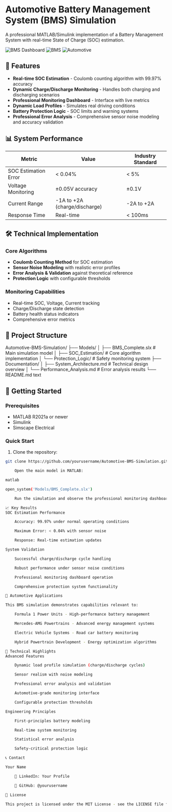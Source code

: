 # Automotive Battery Management System (BMS) Simulation

A professional MATLAB/Simulink implementation of a Battery Management System with real-time State of Charge (SOC) estimation.

![BMS Dashboard](https://img.shields.io/badge/Simulink-R2023a-blue.svg)
![BMS](https://img.shields.io/badge/Battery-Management_System-green.svg)
![Automotive](https://img.shields.io/badge/Automotive-Engineering-orange.svg)

## 🚀 Features

- **Real-time SOC Estimation** - Coulomb counting algorithm with 99.97% accuracy
- **Dynamic Charge/Discharge Monitoring** - Handles both charging and discharging scenarios
- **Professional Monitoring Dashboard** - Interface with live metrics
- **Dynamic Load Profiles** - Simulates real driving conditions
- **Battery Protection Logic** - SOC limits and warning systems
- **Professional Error Analysis** - Comprehensive sensor noise modeling and accuracy validation

## 📊 System Performance

| Metric | Value | Industry Standard |
|--------|-------|-------------------|
| SOC Estimation Error | < 0.04% | < 5% |
| Voltage Monitoring | ±0.05V accuracy | ±0.1V |
| Current Range | -1A to +2A (charge/discharge) | -2A to +2A |
| Response Time | Real-time | < 100ms |

## 🛠️ Technical Implementation

### Core Algorithms
- **Coulomb Counting Method** for SOC estimation
- **Sensor Noise Modeling** with realistic error profiles
- **Error Analysis & Validation** against theoretical reference
- **Protection Logic** with configurable thresholds

### Monitoring Capabilities
- Real-time SOC, Voltage, Current tracking
- Charge/Discharge state detection
- Battery health status indicators
- Comprehensive error metrics

## 📁 Project Structure

Automotive-BMS-Simulation/
├── Models/
│ ├── BMS_Complete.slx # Main simulation model
│ ├── SOC_Estimation/ # Core algorithm implementation
│ └── Protection_Logic/ # Safety monitoring system
├── Documentation/
│ ├── System_Architecture.md # Technical design overview
│ └── Performance_Analysis.md # Error analysis results
└── README.md
text


## 🚦 Getting Started

### Prerequisites
- MATLAB R2021a or newer
- Simulink
- Simscape Electrical

### Quick Start
1. Clone the repository:
```bash
git clone https://github.com/yourusername/Automotive-BMS-Simulation.git

    Open the main model in MATLAB:

matlab

open_system('Models/BMS_Complete.slx')

    Run the simulation and observe the professional monitoring dashboard

📈 Key Results
SOC Estimation Performance

    Accuracy: 99.97% under normal operating conditions

    Maximum Error: < 0.04% with sensor noise

    Response: Real-time estimation updates

System Validation

    Successful charge/discharge cycle handling

    Robust performance under sensor noise conditions

    Professional monitoring dashboard operation

    Comprehensive protection system functionality

🎯 Automotive Applications

This BMS simulation demonstrates capabilities relevant to:

    Formula 1 Power Units - High-performance battery management

    Mercedes-AMG Powertrains - Advanced energy management systems

    Electric Vehicle Systems - Road car battery monitoring

    Hybrid Powertrain Development - Energy optimization algorithms

🔧 Technical Highlights
Advanced Features

    Dynamic load profile simulation (charge/discharge cycles)

    Sensor realism with noise modeling

    Professional error analysis and validation

    Automotive-grade monitoring interface

    Configurable protection thresholds

Engineering Principles

    First-principles battery modeling

    Real-time system monitoring

    Statistical error analysis

    Safety-critical protection logic

📞 Contact

Your Name

    🔗 LinkedIn: Your Profile

    💼 GitHub: @yourusername

📄 License

This project is licensed under the MIT License - see the LICENSE file for details.
